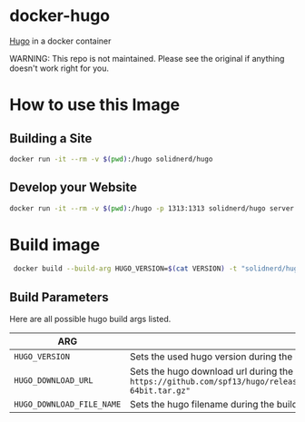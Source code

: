 docker-hugo
===========

[Hugo](https://gohugo.io) in a docker container

WARNING: This repo is not maintained. Please see the original if anything doesn't work right for you.

# How to use this Image

## Building a Site

```bash
docker run -it --rm -v $(pwd):/hugo solidnerd/hugo
```
## Develop your Website

```bash
docker run -it --rm -v $(pwd):/hugo -p 1313:1313 solidnerd/hugo server --bind 0.0.0.0
```

# Build image

```bash
 docker build --build-arg HUGO_VERSION=$(cat VERSION) -t "solidnerd/hugo:$(cat VERSION)" .
```

## Build Parameters

Here are all possible hugo build args listed.

| ARG | Description |
|-----------|-------------|
| `HUGO_VERSION` | Sets the used hugo version during the build. Defaults to `0.18` |
| `HUGO_DOWNLOAD_URL` | Sets the hugo download url during the build. Defaults to `https://github.com/spf13/hugo/releases/download/v$HUGO_VERSION/hugo_"$HUGO_VERSION"_Linux-64bit.tar.gz"`  |
| `HUGO_DOWNLOAD_FILE_NAME` | Sets the hugo filename during the build. Defaults to `hugo.tar.gz` |

